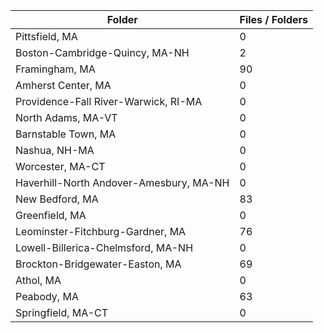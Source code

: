 | Folder                                  |   Files / Folders |
|-----------------------------------------|-------------------|
| Pittsfield, MA                          |                 0 |
| Boston-Cambridge-Quincy, MA-NH          |                 2 |
| Framingham, MA                          |                90 |
| Amherst Center, MA                      |                 0 |
| Providence-Fall River-Warwick, RI-MA    |                 0 |
| North Adams, MA-VT                      |                 0 |
| Barnstable Town, MA                     |                 0 |
| Nashua, NH-MA                           |                 0 |
| Worcester, MA-CT                        |                 0 |
| Haverhill-North Andover-Amesbury, MA-NH |                 0 |
| New Bedford, MA                         |                83 |
| Greenfield, MA                          |                 0 |
| Leominster-Fitchburg-Gardner, MA        |                76 |
| Lowell-Billerica-Chelmsford, MA-NH      |                 0 |
| Brockton-Bridgewater-Easton, MA         |                69 |
| Athol, MA                               |                 0 |
| Peabody, MA                             |                63 |
| Springfield, MA-CT                      |                 0 |